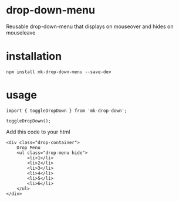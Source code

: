 # drop-down-menu

Reusable drop-down-menu that displays on mouseover and hides on mouseleave

# installation

`npm install mk-drop-down-menu --save-dev`

# usage

```
import { toggleDropDown } from 'mk-drop-down';

toggleDropDown();
```

Add this code to your html

```
<div class="drop-container">
    Drop Menu
    <ul class="drop-menu hide">
        <li>1</li>
        <li>2</li>
        <li>3</li>
        <li>4</li>
        <li>5</li>
        <li>6</li>
    </ul>
</div>  
```
